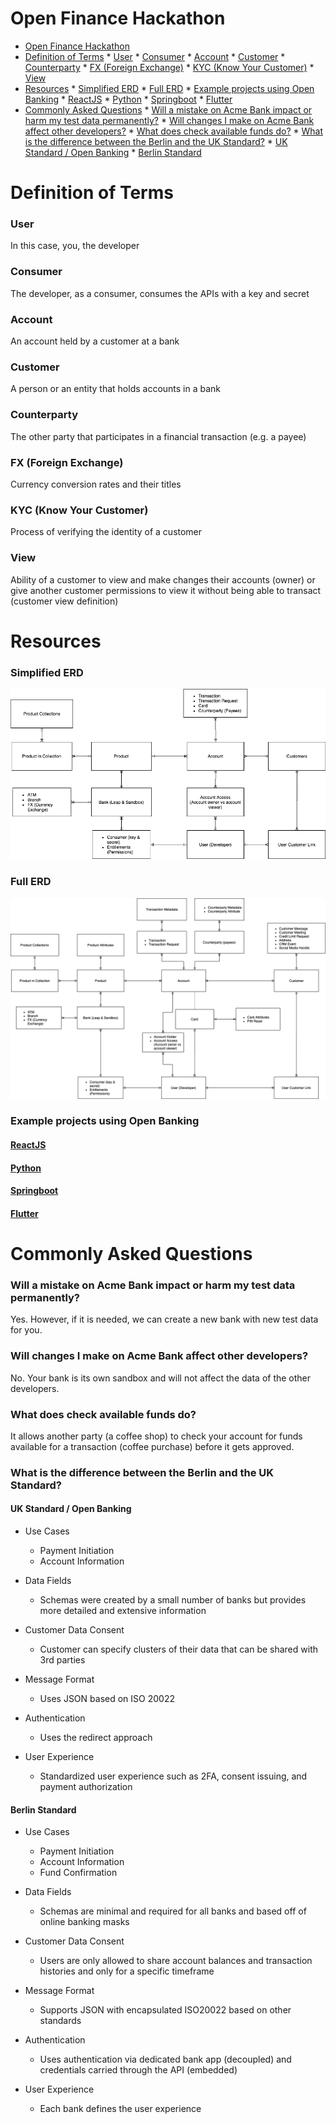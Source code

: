 Open Finance Hackathon
=========

<!--ts-->
   * [Open Finance Hackathon](#open-finance-hackathon)
   * [Definition of Terms](#definition-of-terms)
         * [User](#user)
         * [Consumer](#consumer)
         * [Account](#account)
         * [Customer](#customer)
         * [Counterparty](#counterparty)
         * [FX (Foreign Exchange)](#fx-foreign-exchange)
         * [KYC (Know Your Customer)](#kyc-know-your-customer)
         * [View](#view)
   * [Resources](#resources)
         * [Simplified ERD](#simplified-erd)
         * [Full ERD](#full-erd)
         * [Example projects using Open Banking](#example-projects-using-open-banking)
            * [<a href="https://github.com/2020-openfinance-hackathon/direct-login-reactjs">ReactJS</a>](#reactjs)
            * [<a href="https://github.com/2020-openfinance-hackathon/direct-login-python">Python</a>](#python)
            * [<a href="https://github.com/2020-openfinance-hackathon/direct-login-spring">Springboot</a>](#springboot)
            * [<a href="https://github.com/2020-openfinance-hackathon/direct-login-flutter">Flutter</a>](#flutter)
   * [Commonly Asked Questions](#commonly-asked-questions)
         * [Will a mistake on Acme Bank impact or harm my test data permanently?](#will-a-mistake-on-acme-bank-impact-or-harm-my-test-data-permanently)
         * [Will changes I make on Acme Bank affect other developers?](#will-changes-i-make-on-acme-bank-affect-other-developers)
         * [What does check available funds do?](#what-does-check-available-funds-do)
         * [What is the difference between the Berlin and the UK Standard?](#what-is-the-difference-between-the-berlin-and-the-uk-standard)
            * [UK Standard / Open Banking](#uk-standard--open-banking)
            * [Berlin Standard](#berlin-standard)
<!--te-->

Definition of Terms
=====

### User  
In this case, you, the developer


### Consumer  
The developer, as a consumer, consumes the APIs with a key and secret


### Account  
An account held by a customer at a bank


### Customer  
A person or an entity that holds accounts in a bank


### Counterparty  
The other party that participates in a financial transaction (e.g. a payee)


### FX (Foreign Exchange)  
Currency conversion rates and their titles


### KYC (Know Your Customer)  
Process of verifying the identity of a customer

### View
Ability of a customer to view and make changes their accounts (owner) or give another customer permissions to view it without being able to transact (customer view definition)


Resources
=====

### Simplified ERD
![Simplified ERD for the Hackathon](Hackathon_ERD.png)


### Full ERD
![Full ERD for the Hackathon](Hackathon_ERD_Full.png)

### Example projects using Open Banking  
#### [ReactJS](https://github.com/2020-openfinance-hackathon/direct-login-reactjs)  
#### [Python](https://github.com/2020-openfinance-hackathon/direct-login-python)  
#### [Springboot](https://github.com/2020-openfinance-hackathon/direct-login-spring)  
#### [Flutter](https://github.com/2020-openfinance-hackathon/direct-login-flutter)  



Commonly Asked Questions
=====

### Will a mistake on Acme Bank impact or harm my test data permanently?  
Yes. However, if it is needed, we can create a new bank with new test data for you.   


### Will changes I make on Acme Bank affect other developers?  
No. Your bank is its own sandbox and will not affect the data of the other developers.  

### What does check available funds do?
It allows another party (a coffee shop) to check your account for funds available for a transaction (coffee purchase) before it gets approved.


### What is the difference between the Berlin and the UK Standard?  

#### UK Standard / Open Banking

- Use Cases
   - Payment Initiation
   - Account Information

- Data Fields
   - Schemas were created by a small number of banks but provides more detailed and extensive information

- Customer Data Consent
   - Customer can specify clusters of their data that can be shared with 3rd parties

- Message Format
   - Uses JSON based on ISO 20022

- Authentication
   - Uses the redirect approach

- User Experience
   - Standardized user experience such as 2FA, consent issuing, and payment authorization

#### Berlin Standard

- Use Cases
   - Payment Initiation
   - Account Information
   - Fund Confirmation

- Data Fields
   - Schemas are minimal and required for all banks and based off of online banking masks

- Customer Data Consent
   - Users are only allowed to share account balances and transaction histories and only for a specific timeframe

- Message Format
   - Supports JSON with encapsulated ISO20022 based on other standards

- Authentication
   - Uses authentication via dedicated bank app (decoupled) and credentials carried through the API (embedded)

- User Experience
   - Each bank defines the user experience

